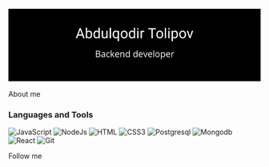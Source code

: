 <!-- ### Hi there 👋 -->

<!--
**Abdulqodir-Tolipov/abdulqodir-tolipov** is a ✨ _special_ ✨ repository because its `README.md` (this file) appears on your GitHub profile.

Here are some ideas to get you started:

- 🔭 I’m currently working on ...
- 🌱 I’m currently learning ...
- 👯 I’m looking to collaborate on ...
- 🤔 I’m looking for help with ...
- 💬 Ask me about ...
- 📫 How to reach me: ...
- 😄 Pronouns: ...
- ⚡ Fun fact: ...
-->

[![Header](https://github.com/Abdulqodir-Tolipov/abdulqodir-tolipov/blob/main/assets/guthub-header.png)](https://t.me/abdulqodir_tolipov)

About me

### Languages and Tools
![JavaScript](https://img.shields.io/badge/-JavaScript-152D32?style=for-the-badge&logo=javascript&logoColor=FEC260)
![NodeJs](https://img.shields.io/badge/-NodeJs-152D32?style=for-the-badge&logo=nodejs&logoColor=3c873a)
![HTML](https://img.shields.io/badge/-HTML5-152D32?style=for-the-badge&logo=html5&logoColor=#185ADB)
![CSS3](https://img.shields.io/badge/-CSS3-152D32?style=for-the-badge&logo=css3&logoColor=1572B6)
![Postgresql](https://img.shields.io/badge/-Postgresql-152D32?style=for-the-badge&logo=postgresql&logoColor=008bb9)
![Mongodb](https://img.shields.io/badge/-Mongodb-152D32?style=for-the-badge&logo=mongodb&logoColor=4DB33D)
![React](https://img.shields.io/badge/-React-152D32?style=for-the-badge&logo=react&logoColor=61DBFB)
![Git](https://img.shields.io/badge/-Git-152D32?style=for-the-badge&logo=git&logoColor=f34f29)

Follow me   